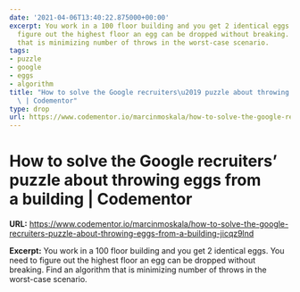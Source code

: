 ```yaml
---
date: '2021-04-06T13:40:22.875000+00:00'
excerpt: You work in a 100 floor building and you get 2 identical eggs. You need to
  figure out the highest floor an egg can be dropped without breaking. Find an algorithm
  that is minimizing number of throws in the worst-case scenario.
tags:
- puzzle
- google
- eggs
- algorithm
title: "How to solve the Google recruiters\u2019 puzzle about throwing eggs from a&nbsp;building\
  \ | Codementor"
type: drop
url: https://www.codementor.io/marcinmoskala/how-to-solve-the-google-recruiters-puzzle-about-throwing-eggs-from-a-building-jicqz9lnd
---
```


# How to solve the Google recruiters’ puzzle about throwing eggs from a&nbsp;building | Codementor

**URL:** https://www.codementor.io/marcinmoskala/how-to-solve-the-google-recruiters-puzzle-about-throwing-eggs-from-a-building-jicqz9lnd

**Excerpt:** You work in a 100 floor building and you get 2 identical eggs. You need to figure out the highest floor an egg can be dropped without breaking. Find an algorithm that is minimizing number of throws in the worst-case scenario.

